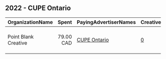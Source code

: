 ## 2022 - CUPE Ontario 
|OrganizationName|Spent|PayingAdvertiserNames|CreativeUrls|Impressions|Genders|AgeBrackets|CountryCodes|BillingAddresses|CandidateBallotInformation|
|:---|---:|:---|:---|---:|:---|:---|:---|:---|:---|
|Point Blank Creative|79.00 CAD|[CUPE Ontario](2022/CUPE_Ontario.md)|[0](https://www.snap.com/political-ads/asset/df7a8f3bd054f3a7c3408a216ee0024d1e0c04c918ddc00e24ac16716d527e2b?mediaType=jpeg)|6,707|||canada|"505 Hamilton St., Room 301,Vancouver,V6B 2R1,CA"||
